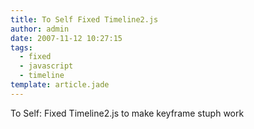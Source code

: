 ```yaml
---
title: To Self Fixed Timeline2.js
author: admin
date: 2007-11-12 10:27:15
tags: 
  - fixed
  - javascript
  - timeline
template: article.jade
---
```


To Self: Fixed Timeline2.js to make keyframe stuph work

